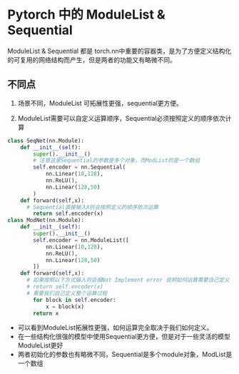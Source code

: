 # Pytorch 中的 ModuleList & Sequential

ModuleList & Sequential 都是 torch.nn中重要的容器类，是为了方便定义结构化的可复用的网络结构而产生，但是两者的功能又有略微不同。

## 不同点

1. 场景不同，ModuleList 可拓展性更强，sequential更方便。

2. ModuleList需要可以自定义运算顺序，Sequential必须按照定义的顺序依次计算

``` python 
class SeqNet(nn.Module):
    def __init__(self):
        super().__init__()
        # 注意这里Sequential的参数是多个对象，而ModList的是一个数组
        self.encoder = nn.Sequential(
            nn.Linear(10,128),
            nn.ReLU(),
            nn.Linear(128,50)
        )
    def forward(self,x):
      # Sequential直接输入X则会按照定义的顺序依次运算
        return self.encoder(x)
class ModNet(nn.Module):
    def __init__(self):
        super().__init__()
        self.encoder = nn.ModuleList([
            nn.Linear(10,128),
            nn.ReLU(),
            nn.Linear(128,50)
        ])
    def forward(self,x):
      # 如果按照以下方式输入则会报Not Implement error 说明如何运算需要自己定义
      # return self.encoder(x)
      # 需要我们自己定义整个运算过程
        for block in self.encoder:
            x = block(x)
        return x

```

- 可以看到ModuleList拓展性更强，如何运算完全取决于我们如何定义。
- 在一些结构化很强的模型中使用Sequential更方便，但是对于一些灵活的模型ModuleList更好
- 两者初始化的参数也有略微不同，Sequential是多个module对象，ModList是一个数组